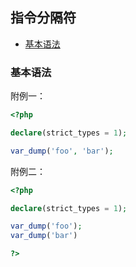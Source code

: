 ## 指令分隔符

* [基本语法](#基本语法)

### 基本语法

附例一：

```php
<?php

declare(strict_types = 1);

var_dump('foo', 'bar');

```

附例二：

```php
<?php

declare(strict_types = 1);

var_dump('foo');
var_dump('bar')

?>
```

